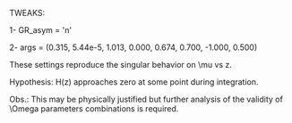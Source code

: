 TWEAKS:

1- GR_asym = 'n'

2- args  = (0.315, 5.44e-5, 1.013,  0.000, 0.674, 0.700, -1.000, 0.500)

These settings reproduce the singular behavior on \mu vs z.

Hypothesis: H(z) approaches zero at some point during integration.

Obs.: This may be physically justified but further analysis of the validity of \Omega parameters combinations is required.
